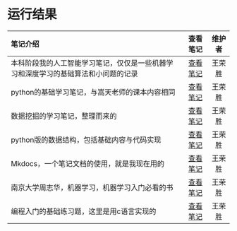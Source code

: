 # 运行结果

| 笔记介绍 | 查看笔记 | 维护者 |
| :-- | :--: |:--: |
| 本科阶段我的人工智能学习笔记，仅仅是一些机器学习和深度学习的基础算法和小问题的记录 | <a href="/ai-note">查看笔记</a> | 王荣胜 |
| python的基础学习笔记，与嵩天老师的课本内容相同 | <a href="/basic_python">查看笔记</a>  | 王荣胜 |
| 数据挖掘的学习笔记，整理而来的 | <a href="/dm">查看笔记</a>  | 王荣胜 |
| python版的数据结构，包括基础内容与代码实现 | <a href="/ds_python">查看笔记</a>  | 王荣胜 |
| Mkdocs，一个笔记文档的使用，就是我现在用的 | <a href="/mkdocs">查看笔记</a>  | 王荣胜 |
| 南京大学周志华，机器学习，机器学习入门必看的书 | <a href="/ml-zzh">查看笔记</a>  | 王荣胜 |
| 编程入门的基础练习题，这里是用c语言实现的 | <a href="/practice_c">查看笔记</a>  | 王荣胜 |


